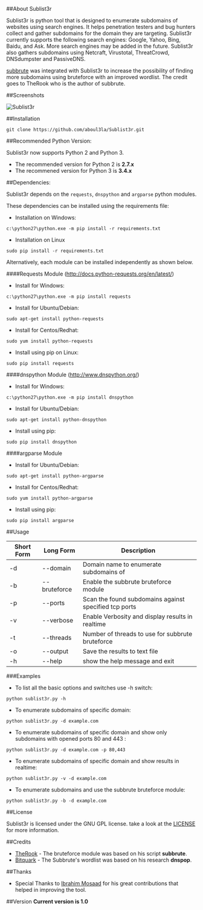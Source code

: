 ##About Sublist3r 

Sublist3r is python tool that is designed to enumerate subdomains of websites using search engines. It helps penetration testers and bug hunters collect and gather subdomains for the domain they are targeting. Sublist3r currently supports the following search engines: Google, Yahoo, Bing, Baidu, and Ask. More search engines may be added in the future. Sublist3r also gathers subdomains using Netcraft, Virustotal, ThreatCrowd, DNSdumpster and PassiveDNS.

[subbrute](https://github.com/TheRook/subbrute) was integrated with Sublist3r to increase the possibility of finding more subdomains using bruteforce with an improved wordlist. The credit goes to TheRook who is the author of subbrute.

##Screenshots

![Sublist3r](http://www.secgeek.net/images/Sublist3r.png "Sublist3r in action")


##Installation

```
git clone https://github.com/aboul3la/Sublist3r.git
```

##Recommended Python Version:

Sublist3r now supports Python 2 and Python 3.

* The recommended version for Python 2 is **2.7.x**
* The recommened version for Python 3 is **3.4.x**

##Dependencies:

Sublist3r depends on the `requests`, `dnspython` and `argparse` python modules.

These dependencies can be installed using the requirements file:

- Installation on Windows:
```
c:\python27\python.exe -m pip install -r requirements.txt
```

- Installation on Linux
```
sudo pip install -r requirements.txt
```

Alternatively, each module can be installed independently as shown below.

####Requests Module (http://docs.python-requests.org/en/latest/)

- Install for Windows:
```
c:\python27\python.exe -m pip install requests
```

- Install for Ubuntu/Debian:
```
sudo apt-get install python-requests
```

- Install for Centos/Redhat:
```
sudo yum install python-requests
```

- Install using pip on Linux:
```
sudo pip install requests
```

####dnspython Module (http://www.dnspython.org/)

- Install for Windows:
```
c:\python27\python.exe -m pip install dnspython
```

- Install for Ubuntu/Debian:
```
sudo apt-get install python-dnspython
```

- Install using pip:
```
sudo pip install dnspython
```

####argparse Module

- Install for Ubuntu/Debian:
```
sudo apt-get install python-argparse
```

- Install for Centos/Redhat:
```
sudo yum install python-argparse
``` 

- Install using pip:
```
sudo pip install argparse
```

##Usage

Short Form    | Long Form     | Description
------------- | ------------- |-------------
-d            | --domain      | Domain name to enumerate subdomains of
-b            | --bruteforce  | Enable the subbrute bruteforce module
-p            | --ports       | Scan the found subdomains against specified tcp ports
-v            | --verbose     | Enable Verbosity and display results in realtime
-t            | --threads     | Number of threads to use for subbrute bruteforce
-o            | --output      | Save the results to text file
-h            | --help        | show the help message and exit

###Examples

* To list all the basic options and switches use -h switch:

```python sublist3r.py -h```

* To enumerate subdomains of specific domain:

``python sublist3r.py -d example.com``

* To enumerate subdomains of specific domain and show only subdomains with opened ports 80 and 443 :

``python sublist3r.py -d example.com -p 80,443``

* To enumerate subdomains of specific domain and show results in realtime:

``python sublist3r.py -v -d example.com``

* To enumerate subdomains and use the subbrute bruteforce module:

``python sublist3r.py -b -d example.com``

##License

Sublist3r is licensed under the GNU GPL license. take a look at the [LICENSE](https://github.com/aboul3la/Sublist3r/blob/master/LICENSE) for more information.


##Credits

* [TheRook](https://github.com/TheRook) - The bruteforce module was based on his script **subbrute**. 
* [Bitquark](https://github.com/bitquark) - The Subbrute's wordlist was based on his research **dnspop**. 

##Thanks

* Special Thanks to [Ibrahim Mosaad](https://twitter.com/ibrahim_mosaad) for his great contributions that helped in improving the tool.

##Version
**Current version is 1.0**
